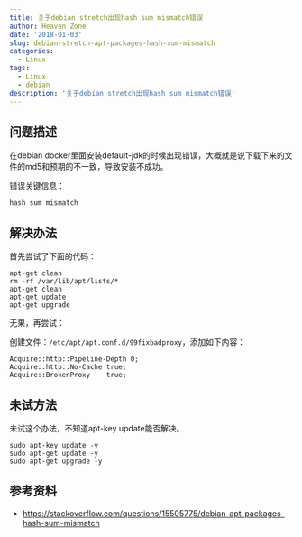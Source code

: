 ```yaml
---
title: 关于debian stretch出现hash sum mismatch错误
author: Heaven Zone
date: '2018-01-03'
slug: debian-stretch-apt-packages-hash-sum-mismatch
categories:
  - Linux
tags:
  - Linux
  - debian
description: '关于debian stretch出现hash sum mismatch错误'
---
```



## 问题描述

在debian docker里面安装default-jdk的时候出现错误，大概就是说下载下来的文件的md5和预期的不一致，导致安装不成功。

错误关键信息：

```
hash sum mismatch
```

## 解决办法

首先尝试了下面的代码：

```
apt-get clean
rm -rf /var/lib/apt/lists/*
apt-get clean
apt-get update
apt-get upgrade
```

无果，再尝试：

创建文件：`/etc/apt/apt.conf.d/99fixbadproxy`，添加如下内容：

```
Acquire::http::Pipeline-Depth 0;
Acquire::http::No-Cache true;
Acquire::BrokenProxy    true;
```

## 未试方法

未试这个办法，不知道apt-key update能否解决。

```
sudo apt-key update -y
sudo apt-get update -y
sudo apt-get upgrade -y
```


## 参考资料

- <https://stackoverflow.com/questions/15505775/debian-apt-packages-hash-sum-mismatch>